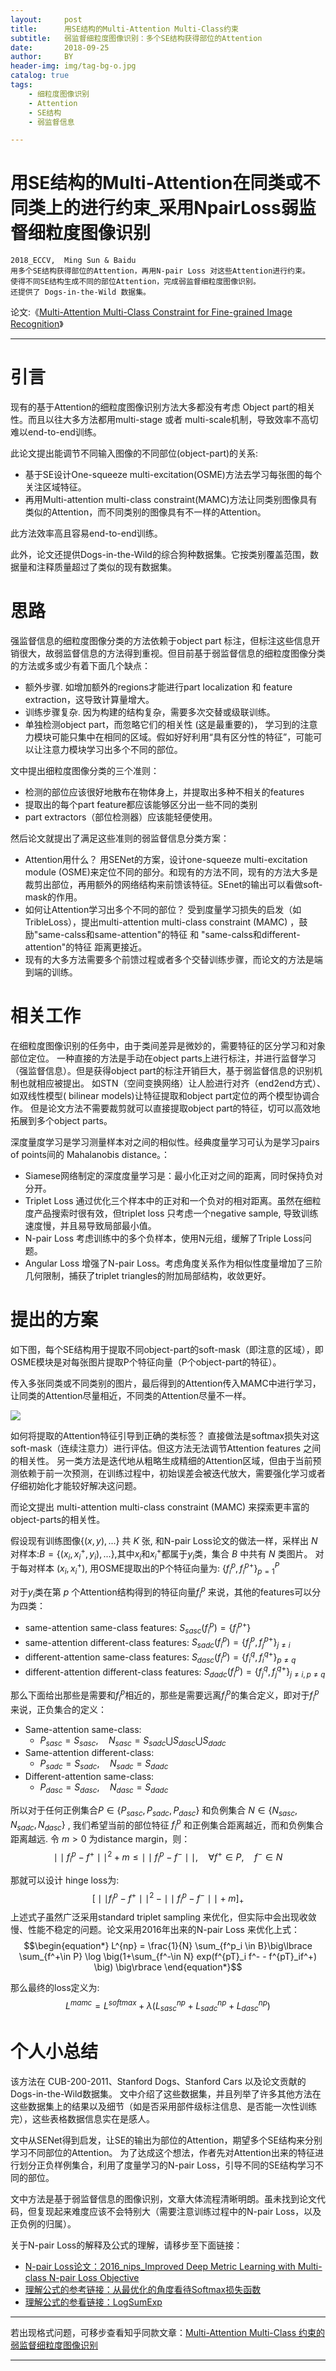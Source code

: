 ```yaml
---
layout:     post
title:      用SE结构的Multi-Attention Multi-Class约束
subtitle:   弱监督细粒度图像识别：多个SE结构获得部位的Attention
date:       2018-09-25
author:     BY
header-img: img/tag-bg-o.jpg
catalog: true
tags:
    - 细粒度图像识别
    - Attention
    - SE结构
    - 弱监督信息

---
```


# 用SE结构的Multi-Attention在同类或不同类上的进行约束_采用NpairLoss弱监督细粒度图像识别
    2018_ECCV,  Ming Sun & Baidu
    用多个SE结构获得部位的Attention，再用N-pair Loss 对这些Attention进行约束。
    使得不同SE结构生成不同的部位Attention，完成弱监督细粒度图像识别。
    还提供了 Dogs-in-the-Wild 数据集。

论文:《[Multi-Attention Multi-Class Constraint for Fine-grained Image Recognition](https://arxiv.org/pdf/1806.05372v1.pdf)》


---

# 引言

现有的基于Attention的细粒度图像识别方法大多都没有考虑 Object part的相关性。而且以往大多方法都用multi-stage 或者 multi-scale机制，导致效率不高切难以end-to-end训练。

此论文提出能调节不同输入图像的不同部位(object-part)的关系:

- 基于SE设计One-squeeze multi-excitation(OSME)方法去学习每张图的每个关注区域特征。
- 再用Multi-attention multi-class constraint(MAMC)方法让同类别图像具有类似的Attention，而不同类别的图像具有不一样的Attention。

此方法效率高且容易end-to-end训练。

此外，论文还提供Dogs-in-the-Wild的综合狗种数据集。它按类别覆盖范围，数据量和注释质量超过了类似的现有数据集。


# 思路


强监督信息的细粒度图像分类的方法依赖于object part 标注，但标注这些信息开销很大，故弱监督信息的方法得到重视。但目前基于弱监督信息的细粒度图像分类的方法或多或少有着下面几个缺点：

- 额外步骤. 如增加额外的regions才能进行part localization 和 feature extraction，这导致计算量增大。
- 训练步骤复杂. 因为构建的结构复杂，需要多次交替或级联训练。
- 单独检测object part，而忽略它们的相关性 (这是最重要的)， 学习到的注意力模块可能只集中在相同的区域。假如好好利用“具有区分性的特征”，可能可以让注意力模块学习出多个不同的部位。

文中提出细粒度图像分类的三个准则：

- 检测的部位应该很好地散布在物体身上，并提取出多种不相关的features
- 提取出的每个part feature都应该能够区分出一些不同的类别
- part extractors（部位检测器）应该能轻便使用。

然后论文就提出了满足这些准则的弱监督信息分类方案：

- Attention用什么？ 用SENet的方案，设计one-squeeze multi-excitation module (OSME)来定位不同的部分。和现有的方法不同，现有的方法大多是裁剪出部位，再用额外的网络结构来前馈该特征。SEnet的输出可以看做soft-mask的作用。
- 如何让Attention学习出多个不同的部位？ 受到度量学习损失的启发（如TribleLoss），提出multi-attention multi-class constraint (MAMC) ，鼓励"same-calss和same-attention"的特征 和 "same-calss和different-attention"的特征 距离更接近。
- 现有的大多方法需要多个前馈过程或者多个交替训练步骤，而论文的方法是端到端的训练。


# 相关工作

在细粒度图像识别的任务中，由于类间差异是微妙的，需要特征的区分学习和对象部位定位。 一种直接的方法是手动在object parts上进行标注，并进行监督学习（强监督信息）。但是获得object part的标注开销巨大，基于弱监督信息的识别机制也就相应被提出。 如STN（空间变换网络）让人脸进行对齐（end2end方式）、如双线性模型( bilinear models)让特征提取和object part定位的两个模型协调合作。 但是论文方法不需要裁剪就可以直接提取object part的特征，切可以高效地拓展到多个object parts。

深度量度学习是学习测量样本对之间的相似性。经典度量学习可认为是学习pairs of points间的 Mahalanobis distance。：

- Siamese网络制定的深度度量学习是：最小化正对之间的距离，同时保持负对分开。
- Triplet Loss 通过优化三个样本中的正对和一个负对的相对距离。虽然在细粒度产品搜索时很有效，但triplet loss 只考虑一个negative sample, 导致训练速度慢，并且易导致局部最小值。 
- N-pair Loss 考虑训练中的多个负样本，使用N元组，缓解了Triple Loss问题。
- Angular Loss 增强了N-pair Loss。考虑角度关系作为相似性度量增加了三阶几何限制，捕获了triplet triangles的附加局部结构，收敛更好。


# 提出的方案

如下图，每个SE结构用于提取不同object-part的soft-mask（即注意的区域），即OSME模块是对每张图片提取P个特征向量（P个object-part的特征）。 

传入多张同类或不同类别的图片，最后得到的Attention传入MAMC中进行学习，让同类的Attention尽量相近，不同类的Attention尽量不一样。

![](https://github.com/luonango/luonango.github.io/raw/master/img/pictures/MAMC_overview_pig1.png)

如何将提取的Attention特征引导到正确的类标签？ 直接做法是softmax损失对这soft-mask（连续注意力）进行评估。但这方法无法调节Attention features 之间的相关性。 另一类方法是迭代地从粗略生成精细的Attention区域，但由于当前预测依赖于前一次预测，在训练过程中，初始误差会被迭代放大，需要强化学习或者仔细初始化才能较好解决这问题。

而论文提出 multi-attention multi-class constraint (MAMC) 来探索更丰富的object-parts的相关性。

假设现有训练图像$\{(x,y),...\}$ 共 $K$ 张, 和N-pair Loss论文的做法一样，采样出 $N$ 对样本:$B=\{(x_i,x^+_i,y_i),...\}$,其中$x_i$和$x^+_i$都属于$y_i$类，集合 $B$ 中共有 $N$ 类图片。 对于每对样本 $(x_i,x^+_i)$, 用OSME提取出的P个特征向量为: $\{f^p_i,f^{p+}_i\}^P_{p=1}$

对于$y_i$类在第 $p$ 个Attention结构得到的特征向量$f^p_i$ 来说，其他的features可以分为四类：

- same-attention same-class features: $S_{sasc}(f^p_i)=\{f^{p+}_i\}$
- same-attention different-class features: $S_{sadc}(f^p_i)=\{f^p_j, f^{p+}_j\}_{j \neq i}$
- different-attention same-class features: $S_{dasc}(f^p_i)=\{f^q_i, f^{q+}_i\}_{p \neq q}$
- different-attention different-class features: $S_{dadc}(f^p_i)=\{f^q_j, f^{q+}_j\}_{j\neq i , p \neq q}$


那么下面给出那些是需要和$f^p_i$相近的，那些是需要远离$f^p_i$的集合定义，即对于$f^p_i$来说，正负集合的定义：

- Same-attention same-class:
    + $P_{sasc}=S_{sasc},\quad N_{sasc}=S_{sadc} \bigcup S_{dasc}\bigcup S_{dadc}$
- Same-attention different-class:
    + $P_{sadc}=S_{sadc},\quad N_{sadc}=S_{dadc}$
- Different-attention same-class:
    + $P_{dasc}=S_{dasc},\quad N_{dasc}=S_{dadc}$

所以对于任何正例集合$P\in \{P_{sasc},P_{sadc},P_{dasc}\}$ 和负例集合 $N\in \{N_{sasc},N_{sadc},N_{dasc}\}$ , 我们希望当前的部位特征 $f^p_i$ 和正例集合距离越近，而和负例集合距离越远. 令 $m > 0$ 为distance margin，则：
$$
\mid\mid f^p_i - f^+\mid\mid^2 + m \leq \mid\mid f^p_i - f^-\mid\mid,\quad \forall f^+ \in P,\quad f^- \in N
$$

那就可以设计 hinge loss为:
$$\begin{equation*}
\big[\mid\mid f^p_i - f^+\mid\mid^2 -  \mid\mid f^p_i - f^-\mid\mid + m \big]_+
\end{equation*}$$
上述式子虽然广泛采用standard triplet sampling 来优化，但实际中会出现收敛慢、性能不稳定的问题。论文采用2016年出来的N-pair Loss 来优化上式：
$$\begin{equation*}
L^{np} = \frac{1}{N} \sum_{f^p_i \in B}\big\lbrace \sum_{f^+\in P} \log \big(1+\sum_{f^-\in N} exp(f^{pT}_i f^- - f^{pT}_if^+) \big)  \big\rbrace
\end{equation*}$$

那么最终的loss定义为:
$$\begin{equation*}
L^{mamc}=L^{softmax} + \lambda \big(L^{np}_{sasc} + L^{np}_{sadc}+ L^{np}_{dasc} \big)
\end{equation*}$$


# 个人小总结

该方法在 CUB-200-2011、Stanford Dogs、Stanford Cars 以及论文贡献的Dogs-in-the-Wild数据集。 文中介绍了这些数据集，并且列举了许多其他方法在这些数据集上的结果以及细节（如是否采用部件级标注信息、是否能一次性训练完），这些表格数据信息实在是感人。

文中从SENet得到启发，让SE的输出为部位的Attention，期望多个SE结构来分别学习不同部位的Attention。 为了达成这个想法，作者先对Attention出来的特征进行划分正负样例集合，利用了度量学习的N-pair Loss，引导不同的SE结构学习不同的部位。

文中方法是基于弱监督信息的图像识别，文章大体流程清晰明朗。虽未找到论文代码，但复现起来难度应该不会特别大（需要注意训练过程中的N-pair Loss，以及正负例的归属）。


关于N-pair Loss的解释及公式的理解，请移步至下面链接：

- [N-pair Loss论文：2016_nips_Improved Deep Metric Learning with Multi-class N-pair Loss Objective](http://www.nec-labs.com/uploads/images/Department-Images/MediaAnalytics/papers/nips16_npairmetriclearning.pdf)
- [理解公式的参考链接：从最优化的角度看待Softmax损失函数](https://zhuanlan.zhihu.com/p/45014864)
- [理解公式的参看链接：LogSumExp](https://en.wikipedia.org/wiki/LogSumExp)


---

若出现格式问题，可移步查看知乎同款文章：[Multi-Attention Multi-Class 约束的弱监督细粒度图像识别](https://zhuanlan.zhihu.com/p/45345038)

---
